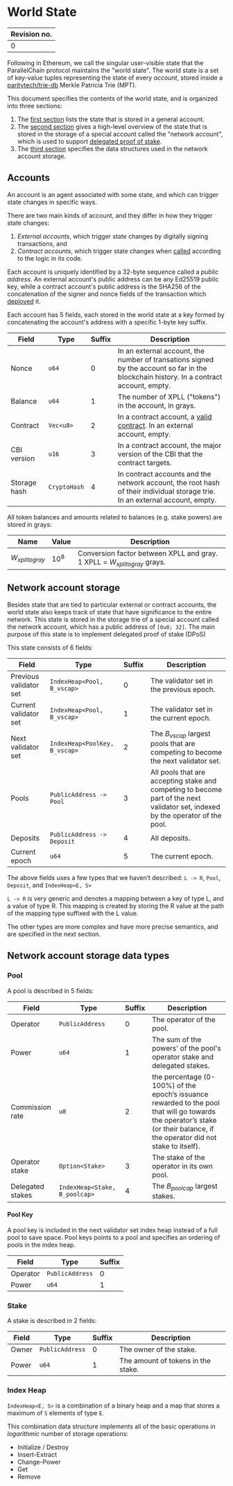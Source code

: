 # World State

|Revision no.|
|---|
|0|

Following in Ethereum, we call the singular user-visible state that the ParallelChain protocol maintains the "world state". The
world state is a set of key-value tuples representing the state of every *account*, stored inside a [paritytech/trie-db](https://docs.rs/trie-db/latest/trie_db/) Merkle Patricia Trie (MPT).

This document specifies the contents of the world state, and is organized into three sections:
1. The [first section](#accounts) lists the state that is stored in a general account.
2. The [second section](#network-account-storage) gives a high-level overview of the state that is stored in the storage of a special account called the "network account", which is used to support [delegated proof of stake](Blockchain.md#delegated-proof-of-stake).
3. The [third section](#network-account-storage-data-types) specifies the data structures used in the network account storage.

## Accounts

An account is an agent associated with some state, and which can trigger state changes in specific ways. 

There are two main kinds of account, and they differ in how they trigger state changes: 
1. *External accounts*, which trigger state changes by digitally signing transactions, and
2. *Contract accounts*, which trigger state changes when [called](Runtime.md#call) according to the logic in its code.

Each account is uniquely identified by a 32-byte sequence called a *public address*. An external account's public address can be any Ed25519 public key, while a contract account's public address is the SHA256 of the concatenation of the signer and nonce fields of the transaction which [deployed](Runtime.md#deploy) it.

Each account has 5 fields, each stored in the world state at a key formed by concatenating the account's address with a specific 1-byte key suffix.

|Field|Type|Suffix|Description|
|---|---|---|---|
|Nonce|`u64`|0|In an external account, the number of transations signed by the account so far in the blockchain history. In a contract account, empty.|
|Balance|`u64`|1|The number of XPLL ("tokens") in the account, in grays.|
|Contract|`Vec<u8>`|2|In a contract account, a [valid contract](Contracts.md#contract-validity). In an external account, empty.|
|CBI version|`u16`|3|In a contract account, the major version of the CBI that the contract targets.|
|Storage hash|`CryptoHash`|4|In contract accounts and the network account, the root hash of their individual storage trie. In an external account, empty.|

All token balances and amounts related to balances (e.g. stake powers) are stored in grays:

|Name|Value|Description|
|---|---|---|
|$W_{xplltogray}$|$10^8$|Conversion factor between XPLL and gray. 1 XPLL = $W_{xplltogray}$ grays.|

## Network account storage

Besides state that are tied to particular external or contract accounts, the world state also keeps track of state that have significance to the entire network. This state is stored in the storage trie of a special account called the network account, which has a public address of `[0u8; 32]`. The main purpose of this state is to implement delegated proof of stake (DPoS)

This state consists of 6 fields:

|Field|Type|Suffix|Description|
|---|---|---|---|
|Previous validator set|`IndexHeap<Pool, B_vscap>`|0|The validator set in the previous epoch.|
|Current validator set|`IndexHeap<Pool, B_vscap>`|1|The validator set in the current epoch.|
|Next validator set|`IndexHeap<PoolKey, B_vscap>`|2|The $B_{vscap}$ largest pools that are competing to become the next validator set.|
|Pools|`PublicAddress -> Pool`|3|All pools that are accepting stake and competing to become part of the next validator set, indexed by the operator of the pool.|
|Deposits|`PublicAddress -> Deposit`|4|All deposits.|
|Current epoch|`u64`|5|The current epoch.|

The above fields uses a few types that we haven’t described: `L -> R`, `Pool`, `Deposit`, and `IndexHeap<E, S>`

`L -> R` is very generic and denotes a mapping between a key of type L, and a value of type R. This mapping is created by storing the R value at the path of the mapping type suffixed with the L value.  

The other types are more complex and have more precise semantics, and are specified in the next section.

## Network account storage data types

### Pool

A pool is described in 5 fields:

|Field|Type|Suffix|Description|
|---|---|---|---|
|Operator|`PublicAddress`|0|The operator of the pool.|
|Power|`u64`|1|The sum of the powers' of the pool's operator stake and delegated stakes.|
|Commission rate|`u8`|2|the percentage (0-100%) of the epoch’s issuance rewarded to the pool that will go towards the operator’s stake (or their balance, if the operator did not stake to itself).|
|Operator stake|`Option<Stake>`|3|The stake of the operator in its own pool.|
|Delegated stakes|`IndexHeap<Stake, B_poolcap>`|4|The $B_{poolcap}$ largest stakes.|

#### Pool Key

A pool key is included in the next validator set index heap instead of a full pool to save space. Pool keys points to a pool and specifies an ordering of pools in the index heap.

|Field|Type|Suffix|
|---|---|---|
|Operator|`PublicAddress`|0|
|Power|`u64`|1|

### Stake

A stake is described in 2 fields:

|Field|Type|Suffix|Description|
|---|---|---|---|
|Owner|`PublicAddress`|0|The owner of the stake.|
|Power|`u64`|1|The amount of tokens in the stake.|

### Index Heap

`IndexHeap<E, S>` is a combination of a binary heap and a map that stores a maximum of `S` elements of type `E`.

This combination data structure implements all of the basic operations in *logarithmic* number of storage operations:
- Initialize / Destroy
- Insert-Extract
- Change-Power
- Get
- Remove

